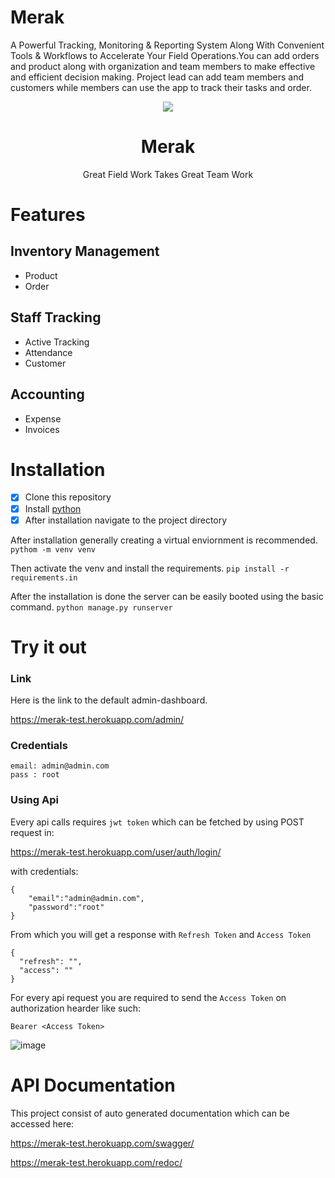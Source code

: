 # Merak
A Powerful Tracking, Monitoring & Reporting System Along With Convenient Tools & Workflows to Accelerate Your Field Operations.You can add orders and product along with organization and team members to make effective and efficient decision making. Project lead can add team members and customers while members can use the app to track their tasks and order.
<p align="center">
<img src="https://github.com/prabalbhandari04/merak-client/blob/main/public/assets/Logo2x.png">
<h1 align="center">
   Merak
  </h1>
  
<p align="center"> Great Field Work Takes Great Team Work</p>
</p>

# Features

## Inventory Management

  - Product
  - Order
 

## Staff Tracking

  - Active Tracking
  - Attendance
  - Customer
  
## Accounting

  - Expense
  - Invoices
  
# Installation

- [X] Clone this repository
- [X] Install [python](https://www.python.org/)
- [X] After installation navigate to the project directory

After installation generally creating a virtual enviornment is recommended.
```pythom -m venv venv```

Then activate the venv and install the requirements.
```pip install -r requirements.in```

After the installation is done the server can be easily booted using the basic command.
```python manage.py runserver```

# Try it out

### Link
Here is the link to the default admin-dashboard.

https://merak-test.herokuapp.com/admin/

### Credentials
```
email: admin@admin.com
pass : root
```

### Using Api
Every api calls requires `jwt token` which can be fetched by using POST request in:

https://merak-test.herokuapp.com/user/auth/login/

with credentials:
```
{
    "email":"admin@admin.com",
    "password":"root"
}
```
From which you will get a response with `Refresh Token` and `Access Token`
```
{
  "refresh": "",
  "access": ""
}
```
For every api request you are required to send the `Access Token` on authorization hearder like such:

```
Bearer <Access Token>
```
![image](https://user-images.githubusercontent.com/48282663/177761096-aef06cb8-e509-47d4-a56a-f17c3b63ae04.png)


# API Documentation
This project consist of auto generated documentation which can be accessed here:

https://merak-test.herokuapp.com/swagger/

https://merak-test.herokuapp.com/redoc/

